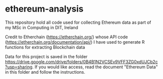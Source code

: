 # ethereum-analysis

This repository hold all code used for collecting Ethereum data as part of my MSc in Computing in DIT, Ireland

Credit to Etherchain (https://etherchain.org/) whose API code (https://etherchain.org/documentation/api/) I have used to generate R functions for extracting Blockchain data

Data for this project is saved in the folder https://drive.google.com/drive/folders/0B4B1N2VCSEv9VFF3ZG0xdUJCb2c?usp=sharing. If you would like access, read the document "Ethereum Data" in this folder and follow the instructions.
